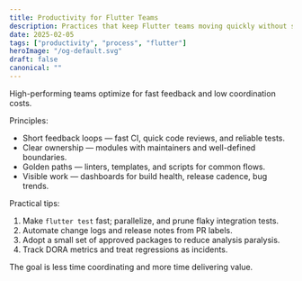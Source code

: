 ```yaml
---
title: Productivity for Flutter Teams
description: Practices that keep Flutter teams moving quickly without sacrificing quality.
date: 2025-02-05
tags: ["productivity", "process", "flutter"]
heroImage: "/og-default.svg"
draft: false
canonical: ""
---
```


High-performing teams optimize for fast feedback and low coordination costs.

Principles:

- Short feedback loops — fast CI, quick code reviews, and reliable tests.
- Clear ownership — modules with maintainers and well-defined boundaries.
- Golden paths — linters, templates, and scripts for common flows.
- Visible work — dashboards for build health, release cadence, bug trends.

Practical tips:

1. Make `flutter test` fast; parallelize, and prune flaky integration tests.
2. Automate change logs and release notes from PR labels.
3. Adopt a small set of approved packages to reduce analysis paralysis.
4. Track DORA metrics and treat regressions as incidents.

The goal is less time coordinating and more time delivering value.